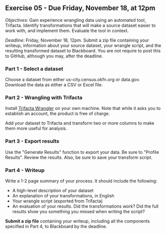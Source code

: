 ## Exercise 05 - Due Friday, November 18, at 12pm

*Objectives*: Gain experience wrangling data using an automated tool,
Trifacta.  Identify transformations that will make a source dataset easier
to work with, and implement them.  Evaluate the tool in context.

*Deadline*: Friday, November 18, 12pm.  Submit a zip file containing your
writeup, information about your source dataset, your wrangle script, and
the resulting transformed dataset to Blackboard.  You are not require to
post this to GitHub, although you may, after the deadline.


### Part 1 - Select a dataset

Choose a dataset from either us-city.census.okfn.org or data.gov.  Download the data as either a CSV or Excel file.


### Part 2 - Wrangling with Trifacta

Install [Trifacta Wrangler](https://www.trifacta.com/products/wrangler/) on your own machine.  Note that while it asks you to establish an account, the product is free of charge.

Add your dataset to Trifacta and transform two or more columns to make them more useful for analysis.


### Part 3 - Export results

Use the "Generate Results" function to export your data.  Be sure to "Profile Results".  Review the results.  Also, be sure to save your transform script.


### Part 4 - Writeup

Write a 1-2 page summary of your process.  It should include the following:

 * A high-level description of your dataset
 * An explanation of your transformations, in English
 * Your wrangle script (exported from Trifacta)
 * An evaluation of your results.  Did the transformations work?  Did the full results show you something you missed when writing the script?

**Submit a zip file** containing your writeup, including all the components specified in Part 4, to Blackboard by the deadline.
